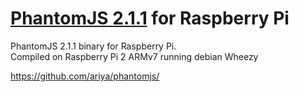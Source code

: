 # [PhantomJS 2.1.1](http://phantomjs.org) for Raspberry Pi

PhantomJS 2.1.1 binary for Raspberry Pi.  
Compiled on Raspberry Pi 2 ARMv7 running debian Wheezy 

https://github.com/ariya/phantomjs/
